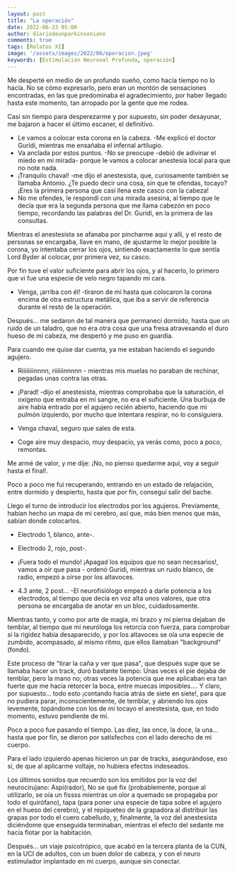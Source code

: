 ```yaml
---
layout: post
title: "La operación"
date: 2022-06-23 05:00
author: diariodeunparkinsoniano
comments: true
tags: [Relatos XI]
image: '/assets/images/2022/06/operacion.jpeg'
keywords: [Estimulación Neuronal Profunda, operación]
---
```

Me desperté en medio de un profundo sueño, como hacía tiempo no lo hacía.
No se cómo expresarlo, pero eran un montón de sensaciones encontradas, en las que predominaba el agradecimiento, por haber llegado hasta este momento, tan arropado por la gente que me rodea.

Casi sin tiempo para desperezarme y por supuesto, sin poder desayunar, me bajaron a hacer el último escaner, el definitivo.

- Le vamos a colocar esta corona en la cabeza. -Me explicó el doctor Guridi, mientras me ensañaba el infernal artilugio.
- Va anclada por estos puntos. -No se preocupe -debió de adivinar el miedo en mi mirada- porque le vamos a colocar anestesia local para que no note nada.
- ¡Tranquilo chaval! -me dijo el anestesista, que, curiosamente también se llamaba Antonio. ¿Te puedo decir una cosa, sin que te ofendas, tocayo? ¡Eres la primera persona que casi llena este casco con la cabeza!
- No me ofendes, le respondí con una mirada asesina, al tiempo que le decía que era la segunda persona que me llama cabezón en poco tiempo, recordando las palabras del Dr. Guridi, en la primera de las consultas.
  
Mientras el anestesista se afanaba por pincharme aquí y allí, y el resto de personas se encargaba, llave en mano, de ajustarme lo mejor posible la corona, yo intentaba cerrar los ojos, sintiendo exactamente lo que sentía Lord Byder al colocar, por primera vez, su casco.

Por fin tuve el valor suficiente para abrir los ojos, y al hacerlo, lo primero que vi fue una especie de velo negro tapando mi cara.

- Venga, ¡arriba con él! -tiraron de mí hasta que colocaron la corona encima de otra estructura metálica, que iba a servir de referencia durante el resto de la operación.

Después... me sedaron de tal manera que permanecí dormido, hasta que un ruido de un taladro, que no era otra cosa que una fresa atravesando el duro hueso de mi cabeza, me despertó y me puso en guardia.

Para cuando me quise dar cuenta, ya me estaban haciendo el segundo agujero.
- Riiiiiiiinnnn, riiiiiinnnnn - mientras mis muelas no paraban de rechinar, pegadas unas contra las otras.

- ¡Parad! -dijo el anestesista, mientras comprobaba que la saturación, el oxígeno que entraba en mi sangre, no era el suficiente. Una burbuja de aire había entrado por el agujero recién abierto, haciendo que mi pulmón izquierdo, por mucho que intentara respirar, no lo consiguiera.

- Venga chaval, seguro que sales de esta.
- Coge aire muy despacio, muy despacio, ya verás como, poco a poco, remontas.

Me armé de valor, y me dije: ¡No, no pienso quedarme aquí, voy a seguir hasta el final!.

Poco a poco me fui recuperando, entrando en un estado de relajación, entre dormido y despierto, hasta que por fín, conseguí salir del bache.

Llego el turno de introducir los electrodos por los agujeros.
Previamente, habían hecho un mapa de mi cerebro, así que, más bien menos que más, sabían donde colocarlos.

- Electrodo 1, blanco, ante-.
- Electrodo 2, rojo, post-.

- ¡Fuera todo el mundo! ¡Apagad los equipos que no sean necesarios!, vamos a oir que pasa - ordenó Guridi, mientras un ruido blanco, de radio, empezó a oírse por los altavoces.

- 4.3 ante, 2 post... -El neurofisiólogo empezó a darle potencia a los electrodos, al tiempo que decía en voz alta unos valores, que otra persona se encargaba de anotar en un bloc, cuidadosamente.

Mientras tanto, y como por arte de magia, mi brazo y mi pierna dejaban de temblar, al tiempo que mi neuróloga los retorcía con fuerza, para comprobar si la rigidez había desaparecido, y por los altavoces se oía una especie de zumbido, acompasado, al mismo ritmo, que ellos llamaban "background" (fondo).

Este proceso de "tirar la caña y ver que pasa", que después supe que se llamaba hacer un track, duró bastante tiempo: Unas veces el pie dejaba de temblar, pero la mano no; otras veces la potencia que me aplicaban era tan fuerte que me hacía retorcer la boca, entre muecas imposibles....
Y claro, por supuesto... todo esto ¡contando hacia atrás de siete en siete!, para que no pudiera parar, inconscientemente, de temblar, y abriendo los ojos levemente, topándome con los de mi tocayo el anestesista, que, en todo momento, estuvo pendiente de mí.

Poco a poco fue pasando el tiempo. Las diez, las once, la doce, la una... hasta que por fín, se dieron por satisfechos con el lado derecho de mi cuerpo.

Para el lado izquierdo apenas hicieron un par de tracks, asegurándose, eso sí, de que al aplicarme voltaje, no hubiera  efectos indeseados.

Los últimos sonidos que recuerdo son los emitidos por la voz del neurocirujano: Aspi(rador), No se qué fix (probablemente, porque al utilizarlo, se oía un fissss mientras un olor a quemado se propagaba por todo el quirófano), tapa (para poner una especie de tapa sobre el agujero en el hueso del cerebro), y el repiqueteo de la grapadora al distribuir las grapas por todo el cuero cabelludo, y, finalmente, la voz del anestesista diciéndome que enseguida terminaban, mientras el efecto del sedante me hacía flotar por la habitación.

Después... un viaje psicotrópico, que acabó en la tercera planta de la CUN, en la UCI de adultos, con un buen dolor de cabeza, y con el neuro estimulador implantado en mi cuerpo, aunque sin conectar.

